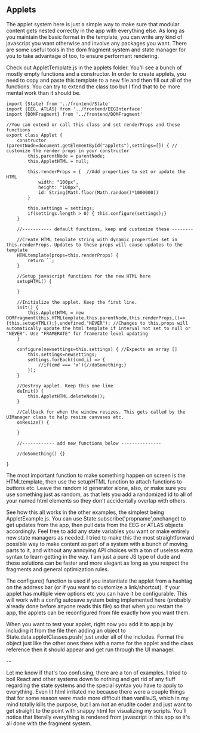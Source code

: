 ## Applets
The applet system here is just a simple way to make sure that modular content gets nested correctly in the app with everything else. As long as you maintain the basic format in the template, you can write any kind of javascript you want otherwise and involve any packages you want. There are some useful tools in the dom fragment system and state manager for you to take advantage of too, to ensure performant rendering.

Check out AppletTemplate.js in the applets folder. You'll see a bunch of mostly empty functions and a constructor. In order to create applets, you need to copy and paste this template to a new file and then fill out all of the functions. You can try to extend the class too but I find that to be more mental work than it should be. 

```
import {State} from '../frontend/State'
import {EEG, ATLAS} from '../frontend/EEGInterface'
import {DOMFragment} from '../frontend/DOMFragment'

//You can extend or call this class and set renderProps and these functions
export class Applet {
    constructor (parentNode=document.getElementById("applets"),settings=[]) { // customize the render props in your constructor
        this.parentNode = parentNode;
        this.AppletHTML = null;

        this.renderProps = {  //Add properties to set or update the HTML
            width: "100px",
            height: "100px",
            id: String(Math.floor(Math.random()*1000000))
        }

        this.settings = settings;
        if(settings.length > 0) { this.configure(settings);}
    }

    //----------- default functions, keep and customize these --------

    //Create HTML template string with dynamic properties set in this.renderProps. Updates to these props will cause updates to the template
    HTMLtemplate(props=this.renderProps) {
        return ``;
    }

    //Setup javascript functions for the new HTML here
    setupHTML() {

    }

    //Initialize the applet. Keep the first line.
    init() {
        this.AppletHTML = new DOMFragment(this.HTMLtemplate,this.parentNode,this.renderProps,()=>{this.setupHTML();},undefined,"NEVER"); //Changes to this.props will automatically update the html template if interval not set to null or "NEVER". Use "FRAMERATE" for framerate level updating
    }

    configure(newsettings=this.settings) { //Expects an array []
        this.settings=newsettings;
        settings.forEach((cmd,i) => {
            //if(cmd === 'x'){//doSomething;}
        });
    }

    //Destroy applet. Keep this one line
    deInit() {
        this.AppletHTML.deleteNode();
    }

    //Callback for when the window resizes. This gets called by the UIManager class to help resize canvases etc.
    onResize() {

    }

    //------------ add new functions below ---------------

    //doSomething() {}

}
```


The most important function to make something happen on screen is the HTMLtemplate, then use the setupHTML function to attach functions to buttons etc. Leave the random id generator alone, also, or make sure you use something just as random, as that lets you add a randomized id to all of your named html elements so they don't accidentally overlap with others. 

See how this all works in the other examples, the simplest being AppletExample.js. You can use State.subscribe('propname',onchange) to get updates from the app, then pull data from the EEG or ATLAS objects accordingly. Feel free to add any state variables you want or make entirely new state managers as needed. I tried to make this the most straightforward possible way to make content as part of a system with a bunch of moving parts to it, and without any annoying API choices with a ton of useless extra syntax to learn getting in the way. I am just a pure JS type of dude and these solutions can be faster and more elegant as long as you respect the fragments and general optimization rules.

The configure() function is used if you instantiate the applet from a hashtag on the address bar (or if you want to customize a link/shortcut). If your applet has multiple view options etc you can have it be configurable. This will work with a config autosave system being implemented here (probably already done before anyone reads this file) so that when you restart the app, the applets can be reconfigured from file exactly how you want them.

When you want to test your applet, right now you add it to app.js by including it from the file then adding an object to 
State.data.appletClasses.push( just under all of the includes. Format the object just like the other ones there with a name for the applet and the class reference then it should appear and get run through the UI manager.

--

Let me know if that's too confusing, there are a ton of examples. I tried to boil React and other systems down to nothing and get rid of any fluff regarding the state systems and the special syntax you have to apply to everything. Even lit html irritated me because there were a couple things that for some reason were made more difficult than vanillaJS, which in my mind totally kills the purpose, but I am not an erudite coder and just want to get straight to the point with snappy html for visualizing my scripts. You'll notice that literally everything is rendered from javascript in this app so it's all done with the fragment system.
